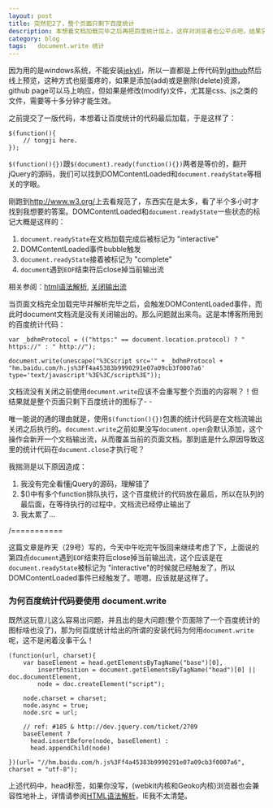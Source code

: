 ```yaml
---
layout: post
title: 突然犯2了，整个页面只剩下百度统计
description: 本想着文档加载完毕之后再把百度统计加上，这样对浏览者也公平点吧，结果忘了document流已经关闭了，而百度统计里头有一个二货document.write，哎...
category: blog
tags:   document.write 统计
---
```


因为用的是windows系统，不能安装[jekyll][1]，所以一直都是上传代码到[github][2]然后线上预览，这种方式也挺蛋疼的，如果是添加(add)或是删除(delete)资源，github page可以马上响应，但如果是修改(modify)文件，尤其是css、js之类的文件，需要等十多分钟才能生效。

之前提交了一版代码，本想着让百度统计的代码最后加载，于是这样了：

	$(function(){
		// tongji here.
	});

`$(function(){})`跟`$(document).ready(function(){})`两者是等价的，翻开jQuery的源码，我们可以找到DOMContentLoaded和`document.readyState`等相关的字眼。

刚跑到<http://www.w3.org/>上去看规范了，东西实在是太多，看了半个多小时才找到我想要的答案。DOMContentLoaded和`document.readyState`一些状态的标记大概是这样的：
	
1. `document.readyState`在文档加载完成后被标记为 "interactive"
2. DOMContentLoaded事件bubble触发
3. `document.readyState`接着被标记为 "complete"
4. `document`遇到`EOF`结束符后close掉当前输出流

相关参阅：[html语法解析][3],  [关闭输出流][4]


当页面文档完全加载完毕并解析完毕之后，会触发DOMContentLoaded事件，而此时document文档流是没有关闭输出的。那么问题就出来鸟。这是本博客所用到的百度统计代码：

	var _bdhmProtocol = (("https:" == document.location.protocol) ? " https://" : " http://");

	document.write(unescape("%3Cscript src='" + _bdhmProtocol + 
	"hm.baidu.com/h.js%3Ff4a45383b9990291e07a09cb3f0007a6' type='text/javascript'%3E%3C/script%3E"));

文档流没有关闭之前使用`document.write`应该不会重写整个页面的内容啊？！但结果就是整个页面只剩下百度统计的图标了- -

唯一能说的通的理由就是，使用`$(function(){})`包裹的统计代码是在文档流输出关闭之后执行的。`document.write`之前如果没写`document.open`会默认添加，这个操作会新开一个文档输出流，从而覆盖当前的页面文档。那到底是什么原因导致这里的统计代码在`document.close`才执行呢？

我揣测是以下原因造成：

1. 我没有完全看懂jQuery的源码，理解错了
2. $()中有多个function排队执行，这个百度统计的代码放在最后，所以在队列的最后面，在等待执行的过程中，文档流已经停止输出了
3. 我太累了...

	
/===========



 这篇文章是昨天（29号）写的，今天中午吃完午饭回来继续考虑了下，上面说的第四点`document`遇到`EOF`结束符后close掉当前输出流，这个应该是在`document.readyState`被标记为 "interactive"的时候就已经触发了，所以DOMContentLoaded事件已经触发了。嗯嗯，应该就是这样了。

  



### 为何百度统计代码要使用 document.write

既然这玩意儿这么容易出问题，并且出的是大问题(整个页面除了一个百度统计的图标啥也没了)，那为何百度统计给出的所谓的安装代码为何用`document.write`呢，这不是闲着没事干么！

	(function(url, charset){
		var baseElement = head.getElementsByTagName("base")[0],
			insertPosition = document.getElementsByTagName("head")[0] || doc.documentElement,
			node = doc.createElement("script");

		node.charset = charset;
		node.async = true;
		node.src = url;

		// ref: #185 & http://dev.jquery.com/ticket/2709
		baseElement ?
	      head.insertBefore(node, baseElement) :
	      head.appendChild(node)

	})(url= "//hm.baidu.com/h.js%3Ff4a45383b9990291e07a09cb3f0007a6", charset = "utf-8");

上述代码中，head标签，如果你没写，(webkit内核和Geoko内核)浏览器也会兼容性地补上，详情请参阅[HTML语法解析][3]，IE我不太清楚。

[1]: http://jekyllrb.com "jekyll"
[2]: https://github.com/barretlee/barretlee.github.io "Barret Lee's github"
[3]: http://www.w3.org/TR/html5/syntax.html#the-end  "HTML语法解析"
[4]: http://www.w3.org/TR/html5/dom.html#closing-the-input-stream "document.close()"
